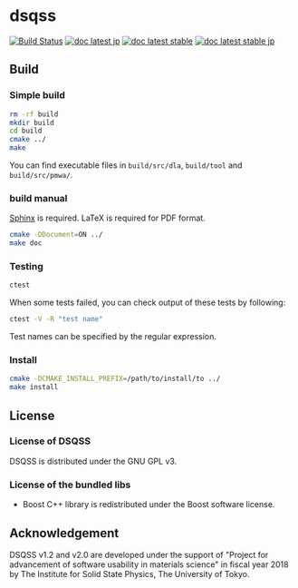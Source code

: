 # dsqss

[![Build Status](https://travis-ci.org/issp-center-dev/dsqss.svg?branch=master)](https://travis-ci.org/issp-center-dev/dsqss)
[![doc latest jp](https://img.shields.io/badge/doc--jp-v2.0_beta-blue.svg)](https://issp-center-dev.github.io/dsqss/manual/2.0_beta/jp/index.html)
[![doc latest stable](https://img.shields.io/badge/doc-v1.2.1-blue.svg)](https://issp-center-dev.github.io/dsqss/manual/1.2.1/en/index.html)
[![doc latest stable jp](https://img.shields.io/badge/doc--jp-v1.2.1-blue.svg)](https://issp-center-dev.github.io/dsqss/manual/1.2.1/jp/index.html)

## Build

### Simple build

``` bash
rm -rf build
mkdir build
cd build
cmake ../
make
```

You can find executable files in `build/src/dla`, `build/tool` and `build/src/pmwa/`.

### build manual

[Sphinx](http://www.sphinx-doc.org) is required.
LaTeX is required for PDF format.

``` bash
cmake -DDocument=ON ../
make doc
```

### Testing

``` bash
ctest
```

When some tests failed, you can check output of these tests by following:

``` bash
ctest -V -R "test name"
```

Test names can be specified by the regular expression.

### Install

``` bash
cmake -DCMAKE_INSTALL_PREFIX=/path/to/install/to ../
make install
```

## License
### License of DSQSS
DSQSS is distributed under the GNU GPL v3.

### License of the bundled libs
- Boost C++ library is redistributed under the Boost software license.

## Acknowledgement
DSQSS v1.2 and v2.0 are developed under the support of "Project for advancement of software usability in materials science" in fiscal year 2018 by The Institute for Solid State Physics, The University of Tokyo.
